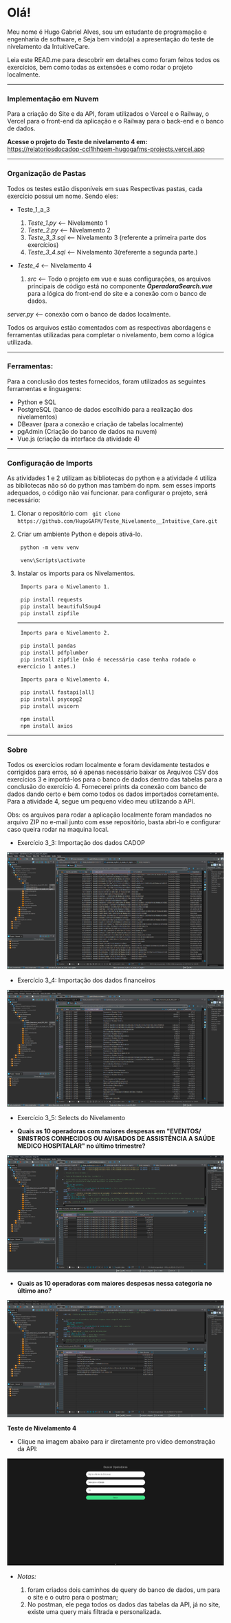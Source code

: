 # Olá!
 
 Meu nome é Hugo Gabriel Alves, sou um estudante de programação e engenharia de software, e Seja bem vindo(a) a apresentação do teste de nivelamento da IntuitiveCare. 
 
 Leia este READ.me para descobrir em detalhes como foram feitos todos os exercícios, bem como todas as extensões e como rodar o projeto localmente.

---
### Implementação em Nuvem

Para a criação do Site e da API, foram utilizados o Vercel e o Railway, o Vercel para o front-end da aplicação e o Railway para o back-end e o banco de dados.

 **Acesse o projeto do Teste de nivelamento 4 em:**
 https://relatoriosdocadop-ccl1hhqem-hugogafms-projects.vercel.app

---
### Organização de Pastas
 Todos os testes estão disponíveis em suas Respectivas pastas, cada exercício possui um nome. Sendo eles:

* Teste_1_a_3
  1. *Teste_1.py* <-- Nivelamento 1
  2. *Teste_2.py* <-- Nivelamento 2
  3. *Teste_3_3.sql* <-- Nivelamento 3 (referente a primeira parte dos exercícios)
  4. *Teste_3_4.sql* <-- Nivelamento 3(referente a segunda parte.)

* *Teste_4* <-- Nivelamento 4
  1. *src* <-- Todo o projeto em vue e suas configurações, os arquivos principais de código está no componente ***OperadoraSearch.vue*** para a lógica do front-end do site e a conexão com o banco de dados. 
   
 *server.py* <-- conexão com o banco de dados localmente.

Todos os arquivos estão comentados com as respectivas abordagens e ferramentas utilizadas para completar o nivelamento, bem como a lógica utilizada.

---

### Ferramentas:

Para a conclusão dos testes fornecidos, foram utilizados as seguintes ferramentas e linguagens: 

* Python e SQL
* PostgreSQL (banco de dados escolhido para a realização dos nivelamentos)
* DBeaver (para a conexão e criação de tabelas localmente)
* pgAdmin (Criação do banco de dados na nuvem)
* Vue.js (criação da interface da atividade 4)




---

### Configuração de Imports

As atividades 1 e 2 utilizam as bibliotecas do python e a atividade 4 utiliza as bibliotecas não só do python mas também do npm. sem esses imports adequados, o código não vai funcionar. para configurar o projeto, será necessário:

1. Clonar o repositório com ``` git clone https://github.com/HugoGAFM/Teste_Nivelamento__Intuitive_Care.git```

2. Criar um ambiente Python e depois ativá-lo.
   

   ```
    python -m venv venv
   ```
   ```
    venv\Scripts\activate
   ```



2. Instalar os imports para os Nivelamentos.
   

   ```
    Imports para o Nivelamento 1.
   ```
   ```
    pip install requests
    pip install beautifulSoup4
    pip install zipfile
   ```

   ---

   ```
    Imports para o Nivelamento 2.
   ```
   ```
    pip install pandas
    pip install pdfplumber
    pip install zipfile (não é necessário caso tenha rodado o exercício 1 antes.)
   ```
   ```
    Imports para o Nivelamento 4.
   ```
   ```
    pip install fastapi[all]
    pip install psycopg2
    pip install uvicorn
   ```
   ```
    npm install 
    npm install axios 
   ```

---

### Sobre

Todos os exercícios rodam localmente e foram devidamente testados e corrigidos para erros, só é apenas necessário baixar os Arquivos CSV dos exercícios 3 e importá-los para o banco de dados dentro das tabelas para a conclusão do exercício 4. Fornecerei prints da conexão com banco de dados dando certo e bem como todos os dados importados corretamente. Para a atividade 4, segue um pequeno vídeo meu utilizando a API.

Obs: os arquivos para rodar a aplicação localmente foram mandados no arquivo ZIP no e-mail junto com esse repositório, basta abri-lo e configurar caso queira rodar na maquina local.

- Exercício 3_3: Importação dos dados CADOP
  
![Banco de Dados das Operadoras](images/Banco_de_Dados_Operadora.png)

- Exercício 3_4: Importação dos dados financeiros 

![Dados Financeiros das Operadoras](images/Dados_Financeiros.png)

- Exercício 3_5: Selects do Nivelamento

* **Quais as 10 operadoras com maiores despesas em "EVENTOS/ SINISTROS CONHECIDOS OU
AVISADOS DE ASSISTÊNCIA A SAÚDE MEDICO HOSPITALAR" no último trimestre?** 

![Select 1](images/Eventos_Sinistros.png)

* **Quais as 10 operadoras com maiores despesas nessa categoria no último ano?**

![Select 2](images/Maiores_despesas.png)


**Teste de Nivelamento 4**

* Clique na imagem abaixo para ir diretamente pro vídeo demonstração da API:

  
[![Título do Vídeo](images/Demonstração%20API.png)](https://www.youtube.com/watch?v=y7MYzVgpN1s)

* *Notas:*
  
  1. foram criados dois caminhos de query do banco de dados, um para o site e o outro para o postman;
  2. No postman, ele pega todos os dados das tabelas da API, já no site, existe uma query mais filtrada e personalizada.


